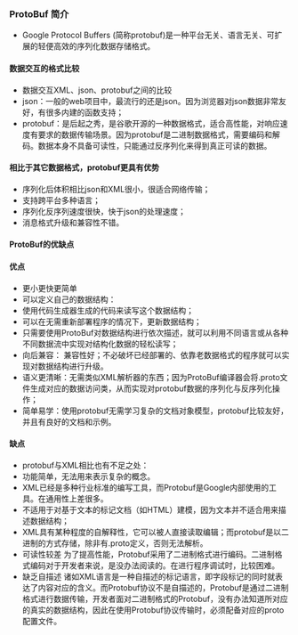 ### ProtoBuf 简介
* Google Protocol Buffers (简称protobuf)是一种平台无关、语言无关、可扩展的轻便高效的序列化数据存储格式。

#### 数据交互的格式比较
* 数据交互XML、json、protobuf之间的比较
* json：一般的web项目中，最流行的还是json。因为浏览器对json数据非常友好，有很多内建的函数支持；
* protobuf：是后起之秀，是谷歌开源的一种数据格式，适合高性能，对响应速度有要求的数据传输场景。因为protobuf是二进制数据格式，需要编码和解码。数据本身不具备可读性，只能通过反序列化来得到真正可读的数据。
   
#### 相比于其它数据格式，protobuf更具有优势
* 序列化后体积相比json和XML很小，很适合网络传输；
* 支持跨平台多种语言；
* 序列化反序列速度很快，快于json的处理速度；
* 消息格式升级和兼容性不错。

#### ProtoBuf的优缺点
#### 优点

* 更小更快更简单
* 可以定义自己的数据结构：
* 使用代码生成器生成的代码来读写这个数据结构；
* 可以在无需重新部署程序的情况下，更新数据结构；
* 只需要使用ProtoBuf对数据结构进行依次描述，就可以利用不同语言或从各种不同数据流中实现对结构化数据的轻松读写；
* 向后兼容： 兼容性好；不必破坏已经部署的、依靠老数据格式的程序就可以实现对数据结构进行升级。
* 语义更清晰：无需类似XML解析器的东西；因为ProtoBuf编译器会将.proto文件生成对应的数据访问类，从而实现对protobuf数据的序列化与反序列化操作；
* 简单易学：使用protobuf无需学习复杂的文档对象模型，protobuf比较友好，并且有良好的文档和示例。

#### 缺点
* protobuf与XML相比也有不足之处：
* 功能简单，无法用来表示复杂的概念。
* XML已经是多种行业标准的编写工具，而Protobuf是Google内部使用的工具。在通用性上差很多。
* 不适用于对基于文本的标记文档（如HTML）建模，因为文本并不适合用来描述数据结构；
* XML具有某种程度的自解释性，它可以被人直接读取编辑；而protobuf是以二进制的方式存储，除非有.proto定义，否则无法解析。
* 可读性较差 为了提高性能，Protobuf采用了二进制格式进行编码。二进制格式编码对于开发者来说，是没办法阅读的。在进行程序调试时，比较困难。
* 缺乏自描述 诸如XML语言是一种自描述的标记语言，即字段标记的同时就表达了内容对应的含义。而Protobuf协议不是自描述的，Protobuf是通过二进制格式进行数据传输，开发者面对二进制格式的Protobuf，没有办法知道所对应的真实的数据结构，因此在使用Protobuf协议传输时，必须配备对应的proto配置文件。
